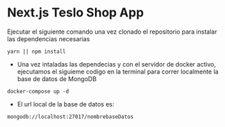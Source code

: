 # Next.js Teslo Shop App

Ejecutar el siguiente comando una vez clonado el repositorio para instalar las dependencias necesarias

```
yarn || npm install 
```

* Una vez intaladas las dependecias y con el servidor de docker activo, ejecutamos el siguieme codigo en la terminal para correr localmente la base de datos de MongoDB

```
docker-compose up -d
```


* El url local de la base de datos es: 

```
mongodb://localhost:27017/nombrebaseDatos
```